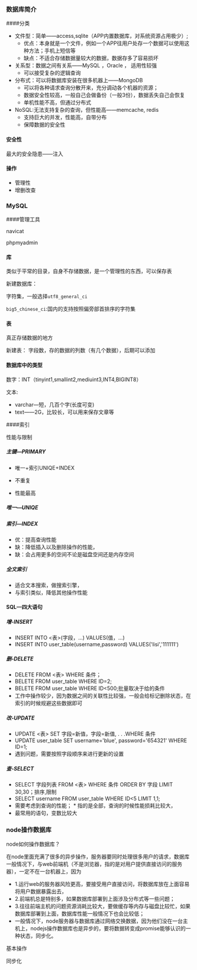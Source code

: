 ### 数据库简介

####分类

+ 文件型：简单——access,sqlite（APP内置数据库，对系统资源占用极少）;
  + 优点：本身就是一个文件，例如一个APP往用户处存一个数据可以使用这种方法；手机上短信等
  + 缺点：不适合存储数据量较大的数据，数据存多了容易损坏
+ 关系型：数据之间有关系——MySQL ，Oracle ， 适用性较强
  + 可以接受复杂的逻辑查询
+ 分布式：可以将数据库安装在很多机器上——MongoDB
  + 可以将各种请求查询分散开来，充分调动各个机器的资源；
  + 数据安全性较高，一般自己会做备份（一般3份），数据丢失自己会恢复
  + 单机性能不高，但通过分布式
+ NoSQL:无法支持复杂的查询，但性能高——memcache, redis
  + 支持巨大的并发，性能高，自带分布
  + 保障数据的安全性

#### 安全性

最大的安全隐患——注入

#### 操作

+ 管理性
+ 增删改查

### MySQL

####管理工具

navicat

phpmyadmin

#### 库

类似于平常的目录，自身不存储数据，是一个管理性的东西，可以保存表

新建数据库：

字符集，一般选择`utf8_general_ci`

`big5_chinese_ci`:国内的支持按照偏旁部首排序的字符集

#### 表

真正存储数据的地方

新建表：
字段数，存的数据的列数（有几个数据），后期可以添加

#### 数据库中的类型

数字：INT（tinyint1,smallint2,mediuint3,INT4,BIGINT8）

文本:  

+ varchar—短，几百个字(长度可变)  
+ text——2G，比较长，可以用来保存文章等

####索引 

性能与限制

#####  主键—PRIMARY

+ 唯一+索引UNIQE+INDEX

+ 不重复

+ 性能最高

#####  唯一—UNIQE

#####   索引—INDEX

+ 优：提高查询性能
+ 缺：降低插入以及删除操作的性能，
+ 缺：会占用更多的空间不论是磁盘空间还是内存空间

#####  全文索引

+ 适合文本搜索，做搜索引擎，
+ 与索引类似，降低其他操作性能

#### SQL—四大语句

##### 增-INSERT

+ INSERT INTO <表>(字段，...)  VALUES(值，...)
+ INSERT INTO user_table(username,password) VALUES('lisi','111111')

##### 删-DELETE

+ DELETE FROM <表> WHERE 条件；
+ BELETE FROM user_table WHERE ID=2;
+ BELETE FROM user_table WHERE ID<500;批量取决于给的条件
+ 工作中操作较少，因为数据之间的关联性比较强，一般会给标记删除状态，在索引的时候规避这些数据即可

##### 改-UPDATE

+ UPDATE <表> SET 字段=新值，字段=新值, . . .WHERE 条件
+ UPDATE  user_table SET  username='blue', password='654321'  WHERE ID=1;
+ 遇到问题，需要按照字段顺序来进行更新的设置

##### 查-SELECT

+ SELECT  字段列表 FROM <表>  WHERE  条件 ORDER BY 字段 LIMIT 30,30；排序,限制
+ SELECT username FROM user_table WHERE ID<5 LIMIT 1,1;
+ 需要考虑到查询的性能； *  指的是全部，查询的时候性能损耗比较大，
+ 最常用的语句，变数比较大

### node操作数据库

node如何操作数据库？

​		在node里面充满了很多的异步操作，服务器要同时处理很多用户的请求，数据库一般情况下，与web前端机（不是浏览器，指的是对用户提供直接访问的服务器），一定不在一台机器上，因为

+ 1.运行web的服务器风险更高，要接受用户直接访问，将数据库放在上面容易将用户数据暴露出去，
+ 2.前端机总是特别多，如果数据库部署到上面涉及分布式等一些问题；
+ 3.往往前端主机的问题资源消耗比较大，要做缓存等内存与磁盘比较忙，如果数据库部署到上面，数据库性能一般情况下也会比较低； 
+ 一般情况下，node服务器与数据库通过网络交换数据，因为他们没在一台主机上，nodejs操作数据库也是异步的，要将数据转变成promise能够认识的一种状态，同步化。

基本操作

同步化



